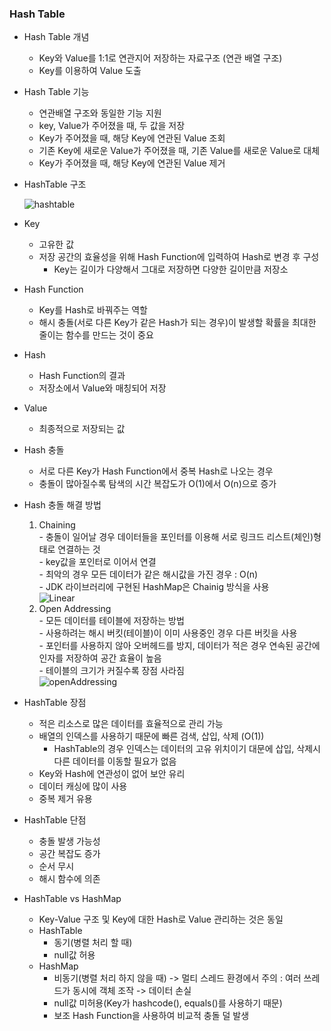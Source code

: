 ### Hash Table
  
  - Hash Table 개념
    - Key와 Value를 1:1로 연관지어 저장하는 자료구조 (연관 배열 구조)
    - Key를 이용하여 Value 도출
    
  - Hash Table 기능
    - 연관배열 구조와 동일한 기능 지원
    - key, Value가 주어졌을 때, 두 값을 저장
    - Key가 주어졌을 때, 해당 Key에 연관된 Value 조회
    - 기존 Key에 새로운 Value가 주어졌을 때, 기존 Value를 새로운 Value로 대체
    - Key가 주어졌을 때, 해당 Key에 연관된 Value 제거

  - HashTable 구조
  
    ![hashtable](https://user-images.githubusercontent.com/61149599/123202785-3288d580-d4f0-11eb-8d2e-55cd0bbad82a.png)
    
  - Key
    - 고유한 값
    - 저장 공간의 효율성을 위해 Hash Function에 입력하여 Hash로 변경 후 구성
      - Key는 길이가 다양해서 그대로 저장하면 다양한 길이만큼 저장소 
     
  - Hash Function
    - Key를 Hash로 바꿔주는 역할
    - 해시 충돌(서로 다른 Key가 같은 Hash가 되는 경우)이 발생할 확률을 최대한 줄이는 함수를 만드는 것이 중요
    
  - Hash
    - Hash Function의 결과
    - 저장소에서 Value와 매칭되어 저장
    
  - Value
    - 최종적으로 저장되는 값
   
  - Hash 충돌
    - 서로 다른 Key가 Hash Function에서 중복 Hash로 나오는 경우
    - 충돌이 많아질수록 탐색의 시간 복잡도가 O(1)에서 O(n)으로 증가
 
    
  - Hash 충돌 해결 방법
      1. Chaining<br>
        - 충돌이 일어날 경우 데이터들을 포인터를 이용해 서로 링크드 리스트(체인)형태로 연결하는 것<br>
        - key값을 포인터로 이어서 연결<br>
        - 최악의 경우 모든 데이터가 같은 해시값을 가진 경우 : O(n)<br>
        - JDK 라이브러리에 구현된 HashMap은 Chainig 방식을 사용<br>
        ![Linear](https://user-images.githubusercontent.com/61149599/123243492-0a17d000-d51e-11eb-8259-30f883a776b9.png)
      2. Open Addressing<br>
        - 모든 데이터를 테이블에 저장하는 방법<br>
        - 사용하려는 해시 버킷(테이블)이 이미 사용중인 경우 다른 버킷을 사용<br>
        - 포인터를 사용하지 않아 오버헤드를 방지, 데이터가 적은 경우 연속된 공간에 인자를 저장하여 공간 효율이 높음<br>
        - 테이블의 크기가 커질수록 장점 사라짐<br>
        ![openAddressing](https://user-images.githubusercontent.com/61149599/123243457-008e6800-d51e-11eb-88f8-297743e964cf.png) 

  - HashTable 장점
    - 적은 리소스로 많은 데이터를 효율적으로 관리 가능
    - 배열의 인덱스를 사용하기 때문에 빠른 검색, 삽입, 삭제 (O(1))
      - HashTable의 경우 인덱스는 데이터의 고유 위치이기 대문에 삽입, 삭제시 다른 데이터를 이동할 필요가 없음
    - Key와 Hash에 연관성이 없어 보안 유리
    - 데이터 캐싱에 많이 사용
    - 중복 제거 유용
  
  - HashTable 단점
    - 충돌 발생 가능성
    - 공간 복잡도 증가
    - 순서 무시
    - 해시 함수에 의존
  
  - HashTable vs HashMap
    - Key-Value 구조 및 Key에 대한 Hash로 Value 관리하는 것은 동일
    - HashTable
      - 동기(병렬 처리 할 때)
      - null값 허용
    - HashMap
      - 비동기(병렬 처리 하지 않을 때) -> 멀티 스레드 환경에서 주의 : 여러 쓰레드가 동시에 객체 조작 -> 데이터 손실
      - null값 미허용(Key가 hashcode(), equals()를 사용하기 때문)
      - 보조 Hash Function을 사용하여 비교적 충돌 덜 발생
